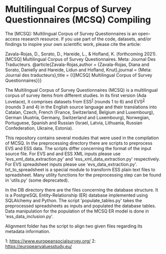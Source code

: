 # Multilingual Corpus of Survey Questionnaires (MCSQ) Compiling

The [MCSQ]: Multilingual Corpus of Survey Questionnaires is an open-access research resource. 
If you use part of the code, datasets, and/or findings to inspire your own scientific work, please cite the article:

Zavala-Rojas, D., Sorato, D., Hareide, L., & Hofland, K. (forthcoming 2021). [MCSQ] Multilingual Corpus of Survey Questionnaires. Meta: Journal Des Traducteurs.
@article{Zavala-Rojas,author = {Zavala-Rojas, Diana and Sorato, Danielly and Hareide, Lidun and Hofland, Knut},journal = {Meta: Journal des traducteurs},title = {{[MCSQ] Multilingual Corpus of Survey Questionnaires}}}

The Multilingual Corpus of Survey Questionnaires (MCSQ) is a multilingual corpus of survey items from different studies. In its first version (Ada Lovelace), it comprises datasets from ESS<sup>[1](#ess)</sup> (rounds 1 to 6) and EVS<sup>[2](#evs)</sup> (rounds 3 and 4) in the English source language and their translations into Catalan, Czech, French (France, Switzerland, Belgium and Luxembourg), German (Austria, Germany, Switzerland and Luxembourg), Norwegian, Portuguese, Spanish and Russian (Israel, Latvia, Lithuania, Russian Confederation, Ukraine, Estonia).

This repository contains several modules that were used in the compilation of MCSQ. 
In the preprocessing directory there are scripts to preprocess EVS and ESS data. 
The scripts differ concerning the format of the input source file. For EVS and and ESS XML inputs please use 'evs_xml_data_extraction.py' and 'ess_xml_data_extraction.py' respectively. For EVS spreadsheet inputs please use 'evs_data_extraction.py'.
txt_to_spreadsheet is a special module to transform ESS plain text files to spreadsheet. 
Many utility functions for the preprocessing step can be found in 'utils.py' (some deprecated).

In the DB directory there are the files concerning the database structure. It is a PostgreSQL Entity-Relationship (ER) database implemented using SQLAlchemy and Python. The script 'populate_tables.py' takes the preprocessed spreadsheets as inputs and populated the database tables. Data manipulation for the population of the  MCSQ ER model is done in 'ess_data_inclusion.py'.

Alignment folder has the script to align two given files regarding its metadata information.

<a name="ess">1</a>: https://www.europeansocialsurvey.org/
<a name="evs">2</a>: https://europeanvaluesstudy.eu/
